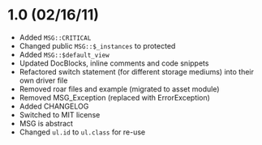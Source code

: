 # 1.0 (02/16/11)

- Added `MSG::CRITICAL`
- Changed public `MSG::$_instances` to protected
- Added `MSG::$default_view`
- Updated DocBlocks, inline comments and code snippets
- Refactored switch statement (for different storage mediums) into their own driver file
- Removed roar files and example (migrated to asset module)
- Removed MSG_Exception (replaced with ErrorException)
- Added CHANGELOG
- Switched to MIT license
- MSG is abstract
- Changed `ul.id` to `ul.class` for re-use